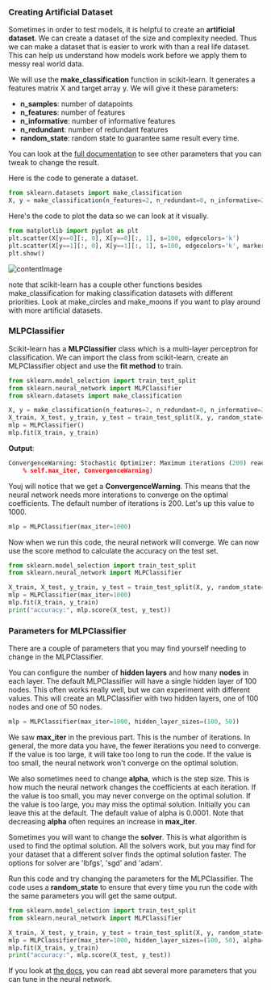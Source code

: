 ### Creating Artificial Dataset
Sometimes in order to test models, it is helpful to create an **artificial dataset**. We can create a dataset of the size and complexity needed. Thus we can make a dataset that is easier to work with than a real life dataset. This can help us understand how models work before we apply them to messy real world data.

We will use the **make_classification** function in scikit-learn. It generates a features matrix X and target array y. We will give it these parameters:

- **n_samples**: number of datapoints
- **n_features**: number of features
- **n_informative**: number of informative features
- **n_redundant**: number of redundant features
- **random_state**: random state to guarantee same result every time.

You can look at the [full documentation](https://scikit-learn.org/stable/modules/generated/sklearn.datasets.make_classification.html#sklearn.datasets.make_classification) to see other parameters that you can tweak to change the result.

Here is the code to generate a dataset.
```python
from sklearn.datasets import make_classification
X, y = make_classification(n_features=2, n_redundant=0, n_informative=2, random_state=3)
```

Here's the code to plot the data so we can look at it visually.
```python
from matplotlib import pyplot as plt
plt.scatter(X[y==0][:, 0], X[y==0][:, 1], s=100, edgecolors='k')
plt.scatter(X[y==1][:, 0], X[y==1][:, 1], s=100, edgecolors='k', marker='^')
plt.show()
```

![contentImage](https://api.sololearn.com/DownloadFile?id=3966)

note that scikit-learn has a couple other functions besides make_classification for making classification datasets with different priorities. Look at make_circles and make_moons if you want to play around with more artificial datasets.

### MLPClassifier
Scikit-learn has a **MLPClassifier** class which is a multi-layer perceptron for classification. We can import the class from scikit-learn, create an MLPClassifier object and use the **fit method** to train.
```python
from sklearn.model_selection import train_test_split
from sklearn.neural_network import MLPClassifier
from sklearn.datasets import make_classification

X, y = make_classification(n_features=2, n_redundant=0, n_informative=2, random_state=3)
X_train, X_test, y_train, y_test = train_test_split(X, y, random_state=3)
mlp = MLPClassifier()
mlp.fit(X_train, y_train)
```

**Output**:
```python
ConvergenceWarning: Stochastic Optimizer: Maximum iterations (200) reached and the optimization hasn't converged yet.
	% self.max_iter, ConvergenceWarning)
```

Youj will notice that we get a **ConvergenceWarning**. This means that the neural network needs more interations to converge on the optimal coefficients. The default number of iterations is 200. Let's up this value to 1000.
```python
mlp = MLPClassifier(max_iter=1000)
```

Now when we run this code, the neural network will converge. We can now use the score method to calculate the accuracy on the test set.
```python
from sklearn.model_selection import train_test_split
from sklearn.neural_network import MLPClassifier

X_train, X_test, y_train, y_test = train_test_split(X, y, random_state=3)
mlp = MLPClassifier(max_iter=1000)
mlp.fit(X_train, y_train)
print("accuracy:", mlp.score(X_test, y_test))
```

### Parameters for MLPClassifier
There are a couple of parameters that you may find yourself needing to change in the MLPClassifier.

You can configure the number of **hidden layers** and how many **nodes** in each layer. The default MLPClassifier will have a single hidden layer of 100 nodes. This often works really well, but we can experiment with different values. This will create an MLPClassifier with two hidden layers, one of 100 nodes and one of 50 nodes.
```python
mlp = MLPClassifier(max_iter=1000, hidden_layer_sizes=(100, 50))
```

We saw **max_iter** in the previous part. This is the number of iterations. In general, the more data you have, the fewer iterations you need to converge. If the value is too large, it will take too long to run the code. If the value is too small, the neural network won't converge on the optimal solution.

We also sometimes need to change **alpha**, which is the step size. This is how much the neural network changes the coefficients at each iteration. If the value is too small, you may never converge on the optimal solution. If the value is too large, you may miss the optimal solution. Initially you can leave this at the default. The default value of alpha is 0.0001. Note that decreasing **alpha** often requires an increase in **max_iter**.

Sometimes you will want to change the **solver**. This is what algorithm is used to find the optimal solution. All the solvers work, but you may find for your dataset that a different solver finds the optimal solution faster. The options for solver are 'lbfgs', 'sgd' and 'adam'.

Run this code and try changing the parameters for the MLPClassifier. The code uses a **random_state** to ensure that every time you run the code with the same parameters you will get the same output.
```python
from sklearn.model_selection import train_test_split
from sklearn.neural_network import MLPClassifier

X_train, X_test, y_train, y_test = train_test_split(X, y, random_state=3)
mlp = MLPClassifier(max_iter=1000, hidden_layer_sizes=(100, 50), alpha=0.0001, solver='adam', random_state=3)
mlp.fit(X_train, y_train)
print("accuracy:", mlp.score(X_test, y_test))
```

If you look at [the docs](https://scikit-learn.org/stable/modules/generated/sklearn.neural_network.MLPClassifier.html), you can read abt several more parameters that you can tune in the neural network.